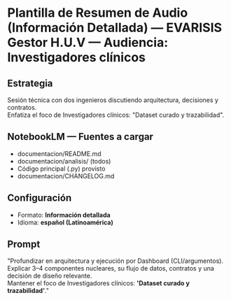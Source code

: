 # Plantilla de Resumen de Audio (Información Detallada) — EVARISIS Gestor H.U.V — Audiencia: Investigadores clínicos

## Estrategia
Sesión técnica con dos ingenieros discutiendo arquitectura, decisiones y contratos.  
Enfatiza el foco de Investigadores clínicos: "Dataset curado y trazabilidad".

## NotebookLM — Fuentes a cargar
- documentacion/README.md
- documentacion/analisis/ (todos)
- Código principal (.py) provisto
- documentacion/CHANGELOG.md

## Configuración
- Formato: **Información detallada**
- Idioma: **español (Latinoamérica)**

## Prompt
"Profundizar en arquitectura y ejecución por Dashboard (CLI/argumentos).  
Explicar 3–4 componentes nucleares, su flujo de datos, contratos y una decisión de diseño relevante.  
Mantener el foco de Investigadores clínicos: **'Dataset curado y trazabilidad'**."